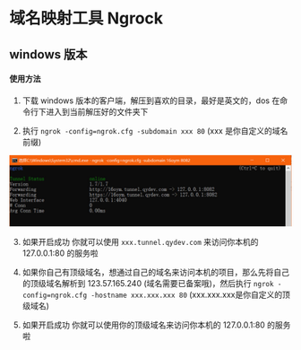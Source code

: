 # 域名映射工具 Ngrock

## windows 版本

#### 使用方法

1. 下载 windows 版本的客户端，解压到喜欢的目录，最好是英文的，dos 在命令行下进入到当前解压好的文件夹下

2. 执行 `ngrok -config=ngrok.cfg -subdomain xxx 80` (xxx 是你自定义的域名前缀)

  ![](images/2018-12-02_162736.jpg)

3. 如果开启成功 你就可以使用 `xxx.tunnel.qydev.com` 来访问你本机的 127.0.0.1:80 的服务啦

4. 如果你自己有顶级域名，想通过自己的域名来访问本机的项目，那么先将自己的顶级域名解析到 123.57.165.240 (域名需要已备案哦)，然后执行 `ngrok -config=ngrok.cfg -hostname xxx.xxx.xxx 80` (xxx.xxx.xxx是你自定义的顶级域名)

5. 如果开启成功 你就可以使用你的顶级域名来访问你本机的 127.0.0.1:80 的服务啦
